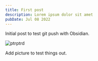 ```yaml
---
title: First post
description: Lorem ipsum dolor sit amet
pubDate: Jul 08 2022
---
```


Initial post to test git push with Obsidian. 

![ptrptrd](<file:////home/ptrd/Documents/ptrptrd/ptrptrd.png>)



Add picture to test things out. 